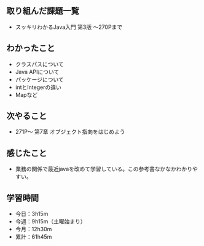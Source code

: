 ## 取り組んだ課題一覧
- スッキリわかるJava入門 第3版 〜270Pまで
## わかったこと
- クラスパスについて
- Java APIについて
- パッケージについて
- intとIntegerの違い
- Mapなど
## 次やること
- 271P〜 第7章 オブジェクト指向をはじめよう
## 感じたこと
- 業務の関係で最近javaを改めて学習している。この参考書なかなかわかりやすい。
## 学習時間
- 今日：3h15m
- 今週：9h15m（土曜始まり）
- 今月：12h30m
- 累計：61h45m

